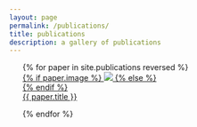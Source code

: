 ```yaml
---
layout: page
permalink: /publications/
title: publications
description: a gallery of publications
---
```


<ul class="paper-list">
{% for paper in site.publications reversed %}

<div class="paper">
    <div class="thumbnail">
        <a href="{{ paper.url | prepend: site.baseurl | prepend: site.url }}">
        {% if paper.image %}
        <img class="thumbnail" src="{{ paper.image | prepend: site.baseurl | prepend: site.url }}"/>
        {% else %}
        <div class="thumbnail blankbox"></div>
        {% endif %}    
        </a>
    </div>
    <a class="paper-title" href="{{ site.baseurl }}{{ paper.url }}" class="off">{{ paper.title }}</a>
</div>


{% endfor %}
</ul>
